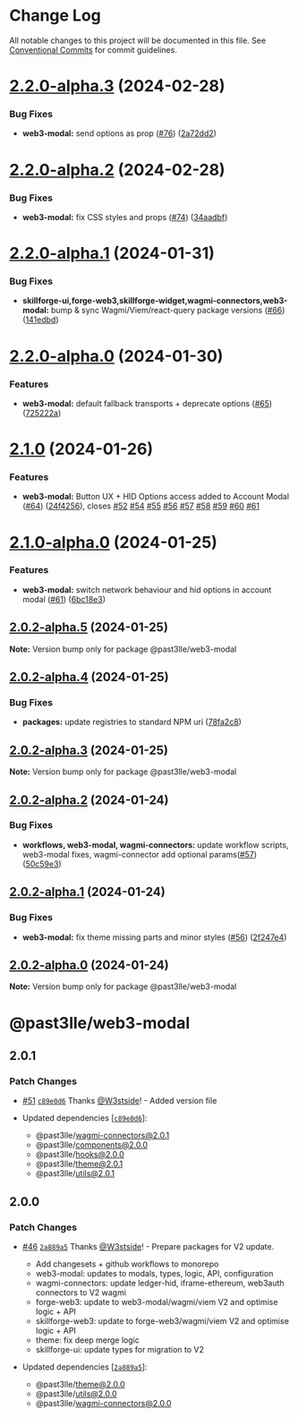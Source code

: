 # Change Log

All notable changes to this project will be documented in this file.
See [Conventional Commits](https://conventionalcommits.org) for commit guidelines.

# [2.2.0-alpha.3](https://github.com/PAST3LLE/past3lle-monorepo/compare/@past3lle/web3-modal@2.2.0-alpha.2...@past3lle/web3-modal@2.2.0-alpha.3) (2024-02-28)


### Bug Fixes

* **web3-modal:** send options as prop ([#76](https://github.com/PAST3LLE/past3lle-monorepo/issues/76)) ([2a72dd2](https://github.com/PAST3LLE/past3lle-monorepo/commit/2a72dd28b142b9b650daf669a7a6100cf64e5156))





# [2.2.0-alpha.2](https://github.com/PAST3LLE/past3lle-monorepo/compare/@past3lle/web3-modal@2.2.0-alpha.1...@past3lle/web3-modal@2.2.0-alpha.2) (2024-02-28)


### Bug Fixes

* **web3-modal:** fix CSS styles and props ([#74](https://github.com/PAST3LLE/past3lle-monorepo/issues/74)) ([34aadbf](https://github.com/PAST3LLE/past3lle-monorepo/commit/34aadbfebeac777b2e02f0a07a7c7baaa09c4958))





# [2.2.0-alpha.1](https://github.com/PAST3LLE/past3lle-monorepo/compare/@past3lle/web3-modal@2.2.0-alpha.0...@past3lle/web3-modal@2.2.0-alpha.1) (2024-01-31)


### Bug Fixes

* **skillforge-ui,forge-web3,skillforge-widget,wagmi-connectors,web3-modal:** bump & sync Wagmi/Viem/react-query package versions ([#66](https://github.com/PAST3LLE/past3lle-monorepo/issues/66)) ([141edbd](https://github.com/PAST3LLE/past3lle-monorepo/commit/141edbde34b5021e05c58569e545dc4a0a28768b))





# [2.2.0-alpha.0](https://github.com/PAST3LLE/past3lle-monorepo/compare/@past3lle/web3-modal@2.1.0...@past3lle/web3-modal@2.2.0-alpha.0) (2024-01-30)


### Features

* **web3-modal:** default fallback transports + deprecate options ([#65](https://github.com/PAST3LLE/past3lle-monorepo/issues/65)) ([725222a](https://github.com/PAST3LLE/past3lle-monorepo/commit/725222a9418a5b3d0ed912d8faaa61274f490cd0))





# [2.1.0](https://github.com/PAST3LLE/past3lle-monorepo/compare/@past3lle/web3-modal@2.0.0-alpha.12...@past3lle/web3-modal@2.1.0) (2024-01-26)


### Features

* **web3-modal:** Button UX + HID Options access added to Account Modal ([#64](https://github.com/PAST3LLE/past3lle-monorepo/issues/64)) ([24f4256](https://github.com/PAST3LLE/past3lle-monorepo/commit/24f42567db28f175cadcd6ec581a5cb8b7ea6c74)), closes [#52](https://github.com/PAST3LLE/past3lle-monorepo/issues/52) [#54](https://github.com/PAST3LLE/past3lle-monorepo/issues/54) [#55](https://github.com/PAST3LLE/past3lle-monorepo/issues/55) [#56](https://github.com/PAST3LLE/past3lle-monorepo/issues/56) [#57](https://github.com/PAST3LLE/past3lle-monorepo/issues/57) [#58](https://github.com/PAST3LLE/past3lle-monorepo/issues/58) [#59](https://github.com/PAST3LLE/past3lle-monorepo/issues/59) [#60](https://github.com/PAST3LLE/past3lle-monorepo/issues/60) [#61](https://github.com/PAST3LLE/past3lle-monorepo/issues/61)





# [2.1.0-alpha.0](https://github.com/PAST3LLE/past3lle-monorepo/compare/@past3lle/web3-modal@2.0.2-alpha.5...@past3lle/web3-modal@2.1.0-alpha.0) (2024-01-25)


### Features

* **web3-modal:**  switch network behaviour and hid options in account modal ([#61](https://github.com/PAST3LLE/past3lle-monorepo/issues/61)) ([6bc18e3](https://github.com/PAST3LLE/past3lle-monorepo/commit/6bc18e30f5a53507655fc5702573219d09569a3c))





## [2.0.2-alpha.5](https://github.com/PAST3LLE/past3lle-monorepo/compare/@past3lle/web3-modal@2.0.2-alpha.4...@past3lle/web3-modal@2.0.2-alpha.5) (2024-01-25)

**Note:** Version bump only for package @past3lle/web3-modal





## [2.0.2-alpha.4](https://github.com/PAST3LLE/past3lle-monorepo/compare/@past3lle/web3-modal@2.0.2-alpha.3...@past3lle/web3-modal@2.0.2-alpha.4) (2024-01-25)


### Bug Fixes

* **packages:** update registries to standard NPM uri ([78fa2c8](https://github.com/PAST3LLE/past3lle-monorepo/commit/78fa2c870d2458a22fa0109a2aa29fde94b1cb64))





## [2.0.2-alpha.3](https://github.com/PAST3LLE/past3lle-monorepo/compare/@past3lle/web3-modal@2.0.2-alpha.2...@past3lle/web3-modal@2.0.2-alpha.3) (2024-01-25)

**Note:** Version bump only for package @past3lle/web3-modal





## [2.0.2-alpha.2](https://github.com/PAST3LLE/past3lle-monorepo/compare/@past3lle/web3-modal@2.0.2-alpha.1...@past3lle/web3-modal@2.0.2-alpha.2) (2024-01-24)


### Bug Fixes

* **workflows, web3-modal, wagmi-connectors:** update workflow scripts,  web3-modal fixes, wagmi-connector add optional params([#57](https://github.com/PAST3LLE/past3lle-monorepo/issues/57)) ([50c59e3](https://github.com/PAST3LLE/past3lle-monorepo/commit/50c59e37d33887d92c8b52399ddc9a7971e688e1))





## [2.0.2-alpha.1](https://github.com/PAST3LLE/past3lle-monorepo/compare/@past3lle/web3-modal@2.0.2-alpha.0...@past3lle/web3-modal@2.0.2-alpha.1) (2024-01-24)


### Bug Fixes

* **web3-modal:** fix theme missing parts and minor styles ([#56](https://github.com/PAST3LLE/past3lle-monorepo/issues/56)) ([2f247e4](https://github.com/PAST3LLE/past3lle-monorepo/commit/2f247e4fa41da69b827f3f29556481e9e9f0aa0f))





## [2.0.2-alpha.0](https://github.com/PAST3LLE/past3lle-monorepo/compare/@past3lle/web3-modal@2.0.0-alpha.12...@past3lle/web3-modal@2.0.2-alpha.0) (2024-01-24)

**Note:** Version bump only for package @past3lle/web3-modal





# @past3lle/web3-modal

## 2.0.1

### Patch Changes

- [#51](https://github.com/PAST3LLE/monorepo/pull/51) [`c89e0d6`](https://github.com/PAST3LLE/monorepo/commit/c89e0d68f2bcadfd418e04737b5ba1416d714796) Thanks [@W3stside](https://github.com/W3stside)! - Added version file

- Updated dependencies [[`c89e0d6`](https://github.com/PAST3LLE/monorepo/commit/c89e0d68f2bcadfd418e04737b5ba1416d714796)]:
  - @past3lle/wagmi-connectors@2.0.1
  - @past3lle/components@2.0.0
  - @past3lle/hooks@2.0.0
  - @past3lle/theme@2.0.1
  - @past3lle/utils@2.0.1

## 2.0.0

### Patch Changes

- [#46](https://github.com/PAST3LLE/monorepo/pull/46) [`2a889a5`](https://github.com/PAST3LLE/monorepo/commit/2a889a5432ed9ed656b09a5cfb8f87448c526080) Thanks [@W3stside](https://github.com/W3stside)! - Prepare packages for V2 update.

  - Add changesets + github workflows to monorepo
  - web3-modal: updates to modals, types, logic, API, configuration
  - wagmi-connectors: update ledger-hid, iframe-ethereum, web3auth connectors to V2 wagmi
  - forge-web3: update to web3-modal/wagmi/viem V2 and optimise logic + API
  - skillforge-web3: update to forge-web3/wagmi/viem V2 and optimise logic + API
  - theme: fix deep merge logic
  - skillforge-ui: update types for migration to V2

- Updated dependencies [[`2a889a5`](https://github.com/PAST3LLE/monorepo/commit/2a889a5432ed9ed656b09a5cfb8f87448c526080)]:
  - @past3lle/theme@2.0.0
  - @past3lle/utils@2.0.0
  - @past3lle/wagmi-connectors@2.0.0
